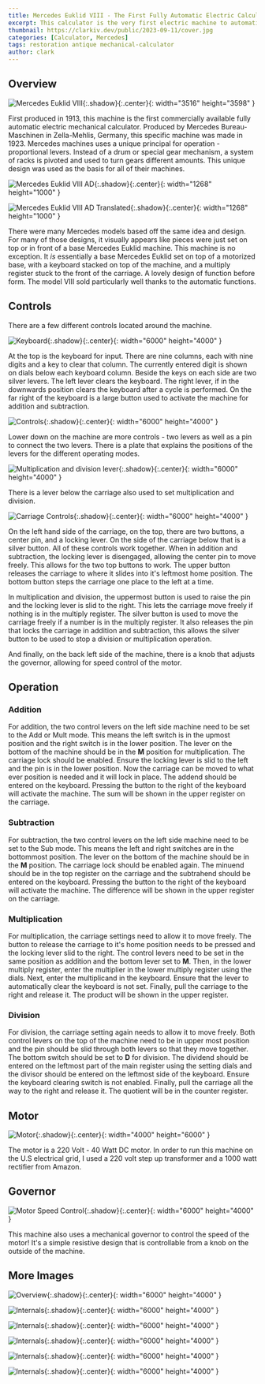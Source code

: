 ```yaml
---
title: Mercedes Euklid VIII - The First Fully Automatic Electric Calculator
excerpt: This calculator is the very first electric machine to automatically multiply and divide.
thumbnail: https://clarkiv.dev/public/2023-09-11/cover.jpg
categories: [Calculator, Mercedes]
tags: restoration antique mechanical-calculator
author: clark
---
```


## Overview 


![Mercedes Euklid VIII](https://clarkiv.dev/public/2023-09-11/overview.jpg){:.shadow}{:.center}{: width="3516" height="3598" }

First produced in 1913, this machine is the first commercially available fully automatic electric mechanical calculator. Produced by Mercedes Bureau-Maschinen in Zella-Mehlis, Germany, this specific machine was made in 1923. Mercedes machines uses a unique principal for operation - proportional levers. Instead of a drum or special gear mechanism, a system of racks is pivoted and used to turn gears different amounts. This unique design was used as the basis for all of their machines. 

![Mercedes Euklid VIII AD](https://clarkiv.dev/public/2023-09-11/ad.jpg){:.shadow}{:.center}{: width="1268" height="1000" }

![Mercedes Euklid VIII AD Translated](https://clarkiv.dev/public/2023-09-11/ad_translated.jpg){:.shadow}{:.center}{: width="1268" height="1000" }

There were many Mercedes models based off the same idea and design. For many of those designs, it visually appears like pieces were just set on top or in front of a base Mercedes Euklid machine. This machine is no exception. It *is* essentially a base Mercedes Euklid set on top of a motorized base, with a keyboard stacked on top of the machine, and a multiply register stuck to the front of the carriage. A lovely design of function before form. The model VIII sold particularly well thanks to the automatic functions. 

## Controls

There are a few different controls located around the machine. 

![Keyboard](https://clarkiv.dev/public/2023-09-11/keyboard.jpg){:.shadow}{:.center}{: width="6000" height="4000" }

At the top is the keyboard for input. There are nine columns, each with nine digits and a key to clear that column. The currently entered digit is shown on dials below each keyboard column. Beside the keys on each side are two silver levers. The left lever clears the keyboard. The right lever, if in the downwards position clears the keyboard after a cycle is performed. On the far right of the keyboard is a large button used to activate the machine for addition and subtraction. 

![Controls](https://clarkiv.dev/public/2023-09-11/controls_1.jpg){:.shadow}{:.center}{: width="6000" height="4000" } 

Lower down on the machine are more controls - two levers as well as a pin to connect the two levers. There is a plate that explains the positions of the levers for the different operating modes. 

![Multiplication and division lever](https://clarkiv.dev/public/2023-09-11/controls_2.jpg){:.shadow}{:.center}{: width="6000" height="4000" }

There is a lever below the carriage also used to set multiplication and division. 

![Carriage Controls](https://clarkiv.dev/public/2023-09-11/controls_3.jpg){:.shadow}{:.center}{: width="6000" height="4000" }

On the left hand side of the carriage, on the top, there are two buttons, a center pin, and a locking lever. On the side of the carriage below that is a silver button. All of these controls work together. When in addition and subtraction, the locking lever is disengaged, allowing the center pin to move freely. This allows for the two top buttons to work. The upper button releases the carriage to where it slides into it's leftmost home position. The bottom button steps the carriage one place to the left at a time.

In multiplication and division, the uppermost button is used to raise the pin and the locking lever is slid to the right. This lets the carriage move freely if nothing is in the multiply register. The silver button is used to move the carriage freely if a number is in the multiply register. It also releases the pin that locks the carriage in addition and subtraction, this allows the silver button to be used to stop a division or multiplication operation. 

And finally, on the back left side of the machine, there is a knob that adjusts the governor, allowing for speed control of the motor. 

## Operation

### Addition

For addition, the two control levers on the left side machine need to be set to the Add or Mult mode. This means the left switch is in the upmost position and the right switch is in the lower position. The lever on the bottom of the machine should be in the **M** position for multiplication. The carriage lock should be enabled. Ensure the locking lever is slid to the left and the pin is in the lower position. Now the carriage can be moved to what ever position is needed and it will lock in place. The addend should be entered on the keyboard. Pressing the button to the right of the keyboard will activate the machine. The sum will be shown in the upper register on the carriage.  

### Subtraction

For subtraction, the two control levers on the left side machine need to be set to the Sub mode. This means the left and right switches are in the bottommost position. The lever on the bottom of the machine should be in the **M** position. The carriage lock should be enabled again. The minuend should be in the top register on the carriage and the subtrahend should be entered on the keyboard. Pressing the button to the right of the keyboard will activate the machine. The difference will be shown in the upper register on the carriage. 

### Multiplication

For multiplication, the carriage settings need to allow it to move freely. The button to release the carriage to it's home position needs to be pressed and the locking lever slid to the right. The control levers need to be set in the same position as addition and the bottom lever set to **M**. Then, in the lower multiply register, enter the multiplier in the lower multiply register using the dials. Next, enter the multiplicand in the keyboard. Ensure that the lever to automatically clear the keyboard is not set. Finally, pull the carriage to the right and release it. The product will be shown in the upper register. 

### Division

For division, the carriage setting again needs to allow it to move freely. Both control levers on the top of the machine need to be in upper most position and the pin should be slid through both levers so that they move together. The bottom switch should be set to **D** for division. The dividend should be entered on the leftmost part of the main register using the setting dials and the divisor should be entered on the leftmost side of the keyboard. Ensure the keyboard clearing switch is not enabled. Finally, pull the carriage all the way to the right and release it. The quotient will be in the counter register. 

## Motor

![Motor](https://clarkiv.dev/public/2023-09-11/motor.jpg){:.shadow}{:.center}{: width="4000" height="6000" }

The motor is a 220 Volt - 40 Watt DC motor. In order to run this machine on the U.S electrical grid, I used a 220 volt step up transformer and a 1000 watt rectifier from Amazon. 

## Governor

![Motor Speed Control](https://clarkiv.dev/public/2023-09-11/governor.jpg){:.shadow}{:.center}{: width="6000" height="4000" }

This machine also uses a mechanical governor to control the speed of the motor! It's a simple resistive design that is controllable from a knob on the outside of the machine. 

## More Images

![Overview](https://clarkiv.dev/public/2023-09-11/overview_2.jpg){:.shadow}{:.center}{: width="6000" height="4000" }

![Internals](https://clarkiv.dev/public/2023-09-11/internals_1.jpg){:.shadow}{:.center}{: width="6000" height="4000" }

![Internals](https://clarkiv.dev/public/2023-09-11/internals_2.jpg){:.shadow}{:.center}{: width="6000" height="4000" }

![Internals](https://clarkiv.dev/public/2023-09-11/internals_3.jpg){:.shadow}{:.center}{: width="6000" height="4000" }

![Internals](https://clarkiv.dev/public/2023-09-11/internals_4.jpg){:.shadow}{:.center}{: width="6000" height="4000" }

![Internals](https://clarkiv.dev/public/2023-09-11/internals_5.jpg){:.shadow}{:.center}{: width="6000" height="4000" }